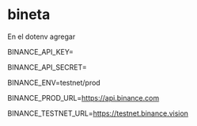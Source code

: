 # bineta
En el dotenv agregar

BINANCE_API_KEY=

BINANCE_API_SECRET=

BINANCE_ENV=testnet/prod

BINANCE_PROD_URL=https://api.binance.com

BINANCE_TESTNET_URL=https://testnet.binance.vision

